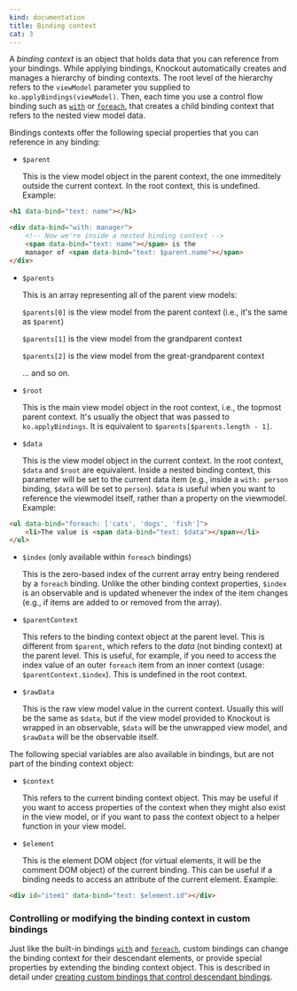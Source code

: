 ```yaml
---
kind: documentation
title: Binding context
cat: 3
---
```


A *binding context* is an object that holds data that you can reference from your bindings. While applying bindings, Knockout automatically creates and manages a hierarchy of binding contexts. The root level of the hierarchy refers to the `viewModel` parameter you supplied to `ko.applyBindings(viewModel)`. Then, each time you use a control flow binding such as [`with`](with-binding.html) or [`foreach`](foreach-binding.html), that creates a child binding context that refers to the nested view model data.

Bindings contexts offer the following special properties that you can reference in any binding:

* `$parent`

    This is the view model object in the parent context, the one immeditely outside the current context. In the root context, this is undefined. Example:

```html
<h1 data-bind="text: name"></h1>

<div data-bind="with: manager">
    <!-- Now we're inside a nested binding context -->
    <span data-bind="text: name"></span> is the
    manager of <span data-bind="text: $parent.name"></span>
</div>
```

* `$parents`

    This is an array representing all of the parent view models:

    `$parents[0]` is the view model from the parent context (i.e., it's the same as `$parent`)

    `$parents[1]` is the view model from the grandparent context

    `$parents[2]` is the view model from the great-grandparent context

    ... and so on.

* `$root`

    This is the main view model object in the root context, i.e., the topmost parent context. It's usually the object that was passed to `ko.applyBindings`. It is equivalent to `$parents[$parents.length - 1]`.

* `$data`

    This is the view model object in the current context. In the root context, `$data` and `$root` are equivalent. Inside a nested binding context, this parameter will be set to the current data item (e.g., inside a `with: person` binding, `$data` will be set to `person`). `$data` is useful when you want to reference the viewmodel itself, rather than a property on the viewmodel. Example:

```html
<ul data-bind="foreach: ['cats', 'dogs', 'fish']">
    <li>The value is <span data-bind="text: $data"></span></li>
</ul>
```

* `$index` (only available within `foreach` bindings)

    This is the zero-based index of the current array entry being rendered by a `foreach` binding. Unlike the other binding context properties, `$index` is an observable and is updated whenever the index of the item changes (e.g., if items are added to or removed from the array).

* `$parentContext`

    This refers to the binding context object at the parent level. This is different from `$parent`, which refers to the *data* (not binding context) at the parent level. This is useful, for example, if you need to access the index value of an outer `foreach` item from an inner context (usage: `$parentContext.$index`). This is undefined in the root context.

* `$rawData`

    This is the raw view model value in the current context. Usually this will be the same as `$data`, but if the view model provided to Knockout is wrapped in an observable, `$data` will be the unwrapped view model, and `$rawData` will be the observable itself.

The following special variables are also available in bindings, but are not part of the binding context object:

* `$context`

    This refers to the current binding context object. This may be useful if you want to access properties of the context when they might also exist in the view model, or if you want to pass the context object to a helper function in your view model.

* `$element`

    This is the element DOM object (for virtual elements, it will be the comment DOM object) of the current binding. This can be useful if a binding needs to access an attribute of the current element. Example:

```html
<div id="item1" data-bind="text: $element.id"></div>
```

### Controlling or modifying the binding context in custom bindings

Just like the built-in bindings [`with`](#with-binding) and [`foreach`](#foreach-binding), custom bindings can change the binding context for their descendant elements, or provide special properties by extending the binding context object. This is described in detail under [creating custom bindings that control descendant bindings](#custom-bindings-controlling-descendant-bindings).
